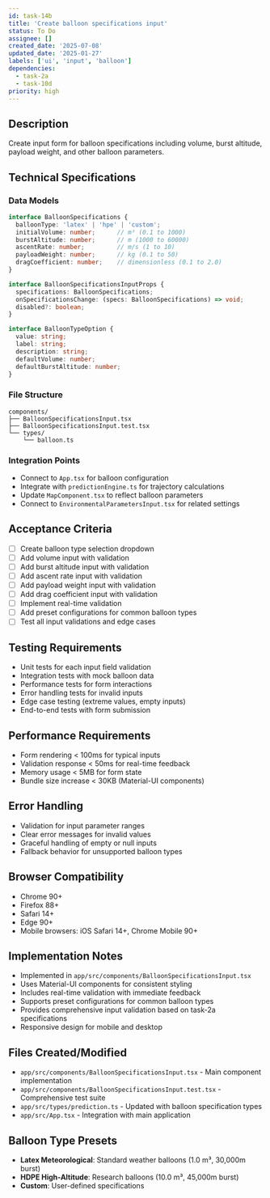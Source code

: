 ```yaml
---
id: task-14b
title: 'Create balloon specifications input'
status: To Do
assignee: []
created_date: '2025-07-08'
updated_date: '2025-01-27'
labels: ['ui', 'input', 'balloon']
dependencies:
  - task-2a
  - task-10d
priority: high
---
```


## Description

Create input form for balloon specifications including volume, burst altitude, payload weight, and other balloon parameters.

## Technical Specifications

### Data Models
```typescript
interface BalloonSpecifications {
  balloonType: 'latex' | 'hpe' | 'custom';
  initialVolume: number;      // m³ (0.1 to 1000)
  burstAltitude: number;      // m (1000 to 60000)
  ascentRate: number;         // m/s (1 to 10)
  payloadWeight: number;      // kg (0.1 to 50)
  dragCoefficient: number;    // dimensionless (0.1 to 2.0)
}

interface BalloonSpecificationsInputProps {
  specifications: BalloonSpecifications;
  onSpecificationsChange: (specs: BalloonSpecifications) => void;
  disabled?: boolean;
}

interface BalloonTypeOption {
  value: string;
  label: string;
  description: string;
  defaultVolume: number;
  defaultBurstAltitude: number;
}
```

### File Structure
```
components/
├── BalloonSpecificationsInput.tsx
├── BalloonSpecificationsInput.test.tsx
└── types/
    └── balloon.ts
```

### Integration Points
- Connect to `App.tsx` for balloon configuration
- Integrate with `predictionEngine.ts` for trajectory calculations
- Update `MapComponent.tsx` to reflect balloon parameters
- Connect to `EnvironmentalParametersInput.tsx` for related settings

## Acceptance Criteria
- [ ] Create balloon type selection dropdown
- [ ] Add volume input with validation
- [ ] Add burst altitude input with validation
- [ ] Add ascent rate input with validation
- [ ] Add payload weight input with validation
- [ ] Add drag coefficient input with validation
- [ ] Implement real-time validation
- [ ] Add preset configurations for common balloon types
- [ ] Test all input validations and edge cases

## Testing Requirements
- Unit tests for each input field validation
- Integration tests with mock balloon data
- Performance tests for form interactions
- Error handling tests for invalid inputs
- Edge case testing (extreme values, empty inputs)
- End-to-end tests with form submission

## Performance Requirements
- Form rendering < 100ms for typical inputs
- Validation response < 50ms for real-time feedback
- Memory usage < 5MB for form state
- Bundle size increase < 30KB (Material-UI components)

## Error Handling
- Validation for input parameter ranges
- Clear error messages for invalid values
- Graceful handling of empty or null inputs
- Fallback behavior for unsupported balloon types

## Browser Compatibility
- Chrome 90+
- Firefox 88+
- Safari 14+
- Edge 90+
- Mobile browsers: iOS Safari 14+, Chrome Mobile 90+

## Implementation Notes
- Implemented in `app/src/components/BalloonSpecificationsInput.tsx`
- Uses Material-UI components for consistent styling
- Includes real-time validation with immediate feedback
- Supports preset configurations for common balloon types
- Provides comprehensive input validation based on task-2a specifications
- Responsive design for mobile and desktop

## Files Created/Modified
- `app/src/components/BalloonSpecificationsInput.tsx` - Main component implementation
- `app/src/components/BalloonSpecificationsInput.test.tsx` - Comprehensive test suite
- `app/src/types/prediction.ts` - Updated with balloon specification types
- `app/src/App.tsx` - Integration with main application

## Balloon Type Presets
- **Latex Meteorological**: Standard weather balloons (1.0 m³, 30,000m burst)
- **HDPE High-Altitude**: Research balloons (10.0 m³, 45,000m burst)
- **Custom**: User-defined specifications